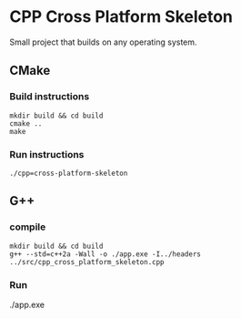 # CPP Cross Platform Skeleton

Small project that builds on any operating system.

## CMake

### Build instructions

    mkdir build && cd build
    cmake ..
    make

### Run instructions
    ./cpp=cross-platform-skeleton


## G++

### compile

```
mkdir build && cd build
g++ --std=c++2a -Wall -o ./app.exe -I../headers ../src/cpp_cross_platform_skeleton.cpp
```

### Run

./app.exe